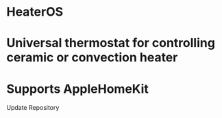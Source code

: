 # HeaterOS
# Universal thermostat for controlling ceramic or convection heater
 # Supports AppleHomeKit
Update Repository
